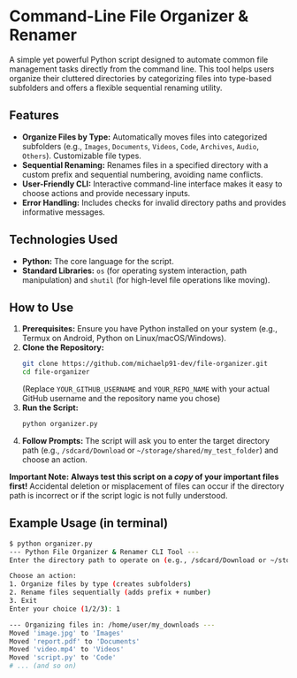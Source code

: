 # Command-Line File Organizer & Renamer

A simple yet powerful Python script designed to automate common file management tasks directly from the command line. This tool helps users organize their cluttered directories by categorizing files into type-based subfolders and offers a flexible sequential renaming utility.

## Features

-   **Organize Files by Type:** Automatically moves files into categorized subfolders (e.g., `Images`, `Documents`, `Videos`, `Code`, `Archives`, `Audio`, `Others`). Customizable file types.
-   **Sequential Renaming:** Renames files in a specified directory with a custom prefix and sequential numbering, avoiding name conflicts.
-   **User-Friendly CLI:** Interactive command-line interface makes it easy to choose actions and provide necessary inputs.
-   **Error Handling:** Includes checks for invalid directory paths and provides informative messages.

## Technologies Used

-   **Python:** The core language for the script.
-   **Standard Libraries:** `os` (for operating system interaction, path manipulation) and `shutil` (for high-level file operations like moving).

## How to Use

1.  **Prerequisites:** Ensure you have Python installed on your system (e.g., Termux on Android, Python on Linux/macOS/Windows).
2.  **Clone the Repository:**
    ```bash
    git clone https://github.com/michaelp91-dev/file-organizer.git
    cd file-organizer
    ```
    (Replace `YOUR_GITHUB_USERNAME` and `YOUR_REPO_NAME` with your actual GitHub username and the repository name you chose)
3.  **Run the Script:**
    ```bash
    python organizer.py
    ```
4.  **Follow Prompts:** The script will ask you to enter the target directory path (e.g., `/sdcard/Download` or `~/storage/shared/my_test_folder`) and choose an action.

**Important Note:**
**Always test this script on a *copy* of your important files first!** Accidental deletion or misplacement of files can occur if the directory path is incorrect or if the script logic is not fully understood.

## Example Usage (in terminal)

```bash
$ python organizer.py
--- Python File Organizer & Renamer CLI Tool ---
Enter the directory path to operate on (e.g., /sdcard/Download or ~/storage/shared/my_test_folder): /home/user/my_downloads

Choose an action:
1. Organize files by type (creates subfolders)
2. Rename files sequentially (adds prefix + number)
3. Exit
Enter your choice (1/2/3): 1

--- Organizing files in: /home/user/my_downloads ---
Moved 'image.jpg' to 'Images'
Moved 'report.pdf' to 'Documents'
Moved 'video.mp4' to 'Videos'
Moved 'script.py' to 'Code'
# ... (and so on)
